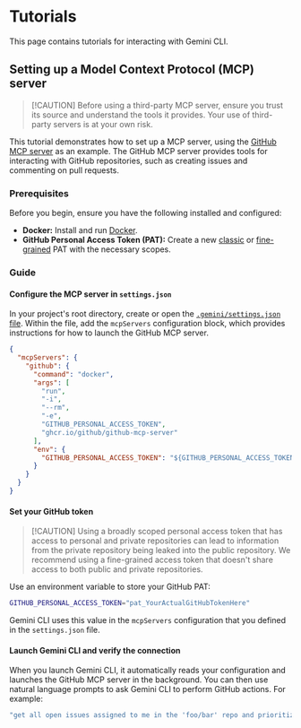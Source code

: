 # Tutorials

This page contains tutorials for interacting with Gemini CLI.

## Setting up a Model Context Protocol (MCP) server

> [!CAUTION] Before using a third-party MCP server, ensure you trust its source
> and understand the tools it provides. Your use of third-party servers is at
> your own risk.

This tutorial demonstrates how to set up a MCP server, using the
[GitHub MCP server](https://github.com/github/github-mcp-server) as an example.
The GitHub MCP server provides tools for interacting with GitHub repositories,
such as creating issues and commenting on pull requests.

### Prerequisites

Before you begin, ensure you have the following installed and configured:

- **Docker:** Install and run [Docker].
- **GitHub Personal Access Token (PAT):** Create a new [classic] or
  [fine-grained] PAT with the necessary scopes.

[Docker]: https://www.docker.com/
[classic]: https://github.com/settings/tokens/new
[fine-grained]: https://github.com/settings/personal-access-tokens/new

### Guide

#### Configure the MCP server in `settings.json`

In your project's root directory, create or open the
[`.gemini/settings.json` file](../get-started/configuration.md). Within the
file, add the `mcpServers` configuration block, which provides instructions for
how to launch the GitHub MCP server.

```json
{
  "mcpServers": {
    "github": {
      "command": "docker",
      "args": [
        "run",
        "-i",
        "--rm",
        "-e",
        "GITHUB_PERSONAL_ACCESS_TOKEN",
        "ghcr.io/github/github-mcp-server"
      ],
      "env": {
        "GITHUB_PERSONAL_ACCESS_TOKEN": "${GITHUB_PERSONAL_ACCESS_TOKEN}"
      }
    }
  }
}
```

#### Set your GitHub token

> [!CAUTION] Using a broadly scoped personal access token that has access to
> personal and private repositories can lead to information from the private
> repository being leaked into the public repository. We recommend using a
> fine-grained access token that doesn't share access to both public and private
> repositories.

Use an environment variable to store your GitHub PAT:

```bash
GITHUB_PERSONAL_ACCESS_TOKEN="pat_YourActualGitHubTokenHere"
```

Gemini CLI uses this value in the `mcpServers` configuration that you defined in
the `settings.json` file.

#### Launch Gemini CLI and verify the connection

When you launch Gemini CLI, it automatically reads your configuration and
launches the GitHub MCP server in the background. You can then use natural
language prompts to ask Gemini CLI to perform GitHub actions. For example:

```bash
"get all open issues assigned to me in the 'foo/bar' repo and prioritize them"
```
